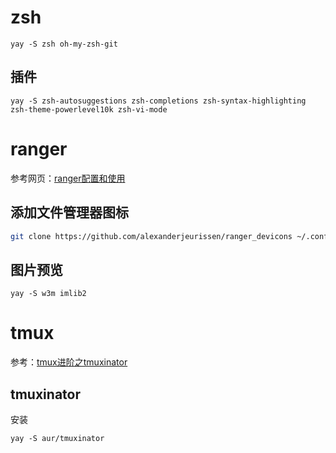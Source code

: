 # zsh
```
yay -S zsh oh-my-zsh-git
```
## 插件
```
yay -S zsh-autosuggestions zsh-completions zsh-syntax-highlighting zsh-theme-powerlevel10k zsh-vi-mode
```

# ranger
参考网页：[ranger配置和使用](https://www.zssnp.top/2021/06/03/ranger/#%E6%B7%BB%E5%8A%A0%E6%96%87%E4%BB%B6%E7%AE%A1%E7%90%86%E5%99%A8%E5%9B%BE%E6%A0%87)

## 添加文件管理器图标
```bash
git clone https://github.com/alexanderjeurissen/ranger_devicons ~/.config/ranger/plugins/ranger_devicons
```
## 图片预览
```
yay -S w3m imlib2
```


# tmux
参考：[tmux进阶之tmuxinator](https://www.jianshu.com/p/49b70f705acf)
## tmuxinator
安装
```
yay -S aur/tmuxinator
```
